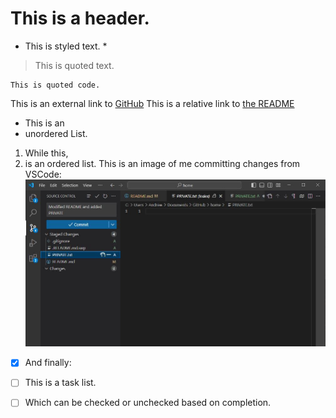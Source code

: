 # This is a header.
* This is styled text. *
> This is quoted text.
```
This is quoted code.
```
This is an external link to [GitHub](https://www.github.com)
This is a relative link to [the README](README.md)
- This is an
- unordered List.
1. While this,
2. is an ordered list.
This is an image of me committing changes from VSCode:
![Image](screenshots/Lab1_6.JPG)
- [x] And finally:
- [ ] This is a task list.
- [ ] Which can be checked or unchecked based on completion.

